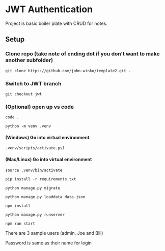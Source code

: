 # JWT Authentication

Project is basic boiler plate with CRUD for notes. 

## Setup

### Clone repo (take note of ending dot if you don't want to make another subfolder)
~~~
git clone https://github.com/john-winko/template2.git .
~~~

### Switch to JWT branch
~~~
git checkout jwt
~~~

### (Optional) open up vs code
~~~
code .
~~~

~~~
python -m venv .venv
~~~

#### (Windows) Go into virtual environment
~~~
.venv/scripts/activate.ps1
~~~

#### (Mac/Linux) Go into virtual environment
~~~
source .venv/bin/activate
~~~

~~~
pip install -r requirements.txt
~~~

~~~
python manage.py migrate
~~~

~~~
python manage.py loaddata data.json
~~~

~~~
npm install
~~~

~~~
python manage.py runserver
~~~

~~~
npm run start
~~~


There are 3 sample users (admin, Joe and Bill)

Password is same as their name for login
